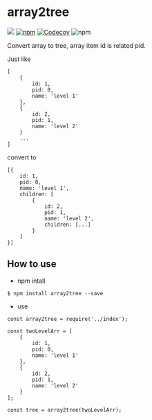 # array2tree

![](https://travis-ci.org/lihang90/array2tree.svg?branch=master)
[![npm](https://img.shields.io/npm/v/array2tree.svg)](https://www.npmjs.com/package/array2tree)
[![Codecov](https://img.shields.io/codecov/c/github/lihang90/array2tree.svg)](https://github.com/lihang90/array2tree/blob/master/test/index.test.js)
![npm](https://img.shields.io/npm/l/express.svg)



Convert array to tree, array item id is related pid.

Just like
```
[
    {
        id: 1,
        pid: 0,
        name: 'level 1'
    },
    {
        id: 2,
        pid: 1,
        name: 'level 2'
    }
    ...
]
```

convert to

```
[{
    id: 1,
    pid: 0,
    name: 'level 1',
    children: [
        {
            id: 2,
            pid: 1,
            name: 'level 2',
            children: [...]
        }
    ]
}]
```

## How to use

* npm intall
```
$ npm install array2tree --save
```

* use
```
const array2tree = require('../index');

const twoLevelArr = [
    {
        id: 1,
        pid: 0,
        name: 'level 1'
    },
    {
        id: 2,
        pid: 1,
        name: 'level 2'
    }
];

const tree = array2tree(twoLevelArr);
```

